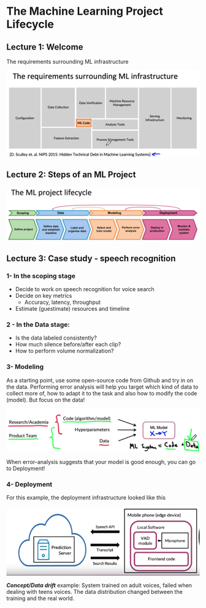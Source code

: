 # The Machine Learning Project Lifecycle



## Lecture 1: Welcome 

The requirements surrounding ML infrastructure

![image-20210701101230650](../_assets/Week_1/image-20210701101230650.png)



## **Lecture 2: Steps of an ML Project**

![image-20210701101834491](../_assets/Week_1/image-20210701101834491.png)



## Lecture 3: Case study - speech recognition

### 1- In the scoping stage

- Decide to work on speech recognition for voice search
- Decide on key metrics
  - Accuracy, latency, throughput
- Estimate (guestimate) resources and timeline

### 2 - In the Data stage:

- Is the data labeled consistently?
- How much silence before/after each clip?
- How to perform volume normalization?

### 3- Modeling

As a starting point, use some open-source code from Github and try in on the data. Performing error analysis will help you target which kind of data to collect more of, how to adapt it to the task and also how to modify the code (model). But focus on the data!

![image-20210701103714869](../_assets/Week_1/image-20210701103714869.png)

When error-analysis suggests that your model is good enough, you can go to Deployment!

### 4- Deployment

For this example, the deployment infrastructure looked like this

![image-20210701111100518](../_assets/Week_1/image-20210701111100518.png)

***Concept/Data drift*** example: System trained on adult voices, failed when dealing with teens voices. The data distribution changed between the training and the real world.



